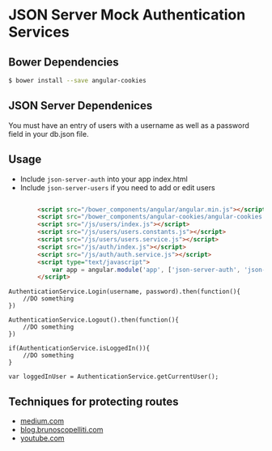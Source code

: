 JSON Server Mock Authentication Services
============

## Bower Dependencies
```sh
$ bower install --save angular-cookies
```

## JSON Server Dependenices

You must have an entry of users with a username as well as a password field in your db.json file.

## Usage
- Include `json-server-auth` into your app index.html
- Include `json-server-users` if you need to add or edit users

```html

        <script src="/bower_components/angular/angular.min.js"></script>
        <script src="/bower_components/angular-cookies/angular-cookies.min.js"></script>
        <script src="/js/users/index.js"></script>
        <script src="/js/users/users.constants.js"></script>
        <script src="/js/users/users.service.js"></script>
        <script src="/js/auth/index.js"></script>
        <script src="/js/auth/auth.service.js"></script>
        <script type="text/javascript">
            var app = angular.module('app', ['json-server-auth', 'json-server-users']);
        </script>
```

```
AuthenticationService.Login(username, password).then(function(){
    //DO something
})
```
```
AuthenticationService.Logout().then(function(){
    //DO something
})
```
```
if(AuthenticationService.isLoggedIn()){
    //DO something
}
```
```
var loggedInUser = AuthenticationService.getCurrentUser();
```

## Techniques for protecting routes
- [medium.com](https://medium.com/opinionated-angularjs/techniques-for-authentication-in-angularjs-applications-7bbf0346acec#.k2s3uzjad)
- [blog.brunoscopelliti.com](http://blog.brunoscopelliti.com/deal-with-users-authentication-in-an-angularjs-web-app/)
- [youtube.com](https://www.youtube.com/watch?v=Q5iQk0OuDus)